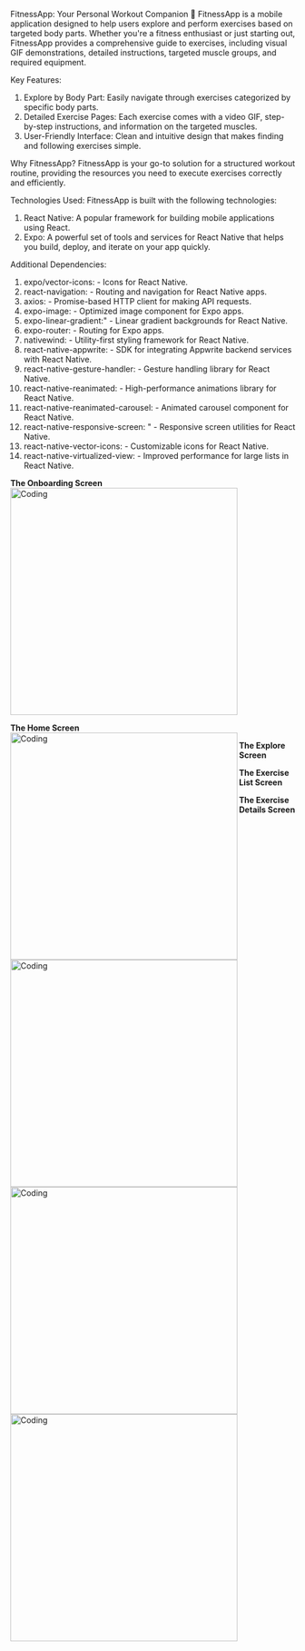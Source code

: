 FitnessApp: Your Personal Workout Companion 💪
FitnessApp is a mobile application designed to help users explore and perform exercises based on targeted body parts. Whether you're a fitness enthusiast or just starting out, FitnessApp provides a comprehensive guide to exercises, including visual GIF demonstrations, detailed instructions, targeted muscle groups, and required equipment.

Key Features:

1. Explore by Body Part: Easily navigate through exercises categorized by specific body parts.
2. Detailed Exercise Pages: Each exercise comes with a video GIF, step-by-step instructions, and information on the targeted muscles.
3. User-Friendly Interface: Clean and intuitive design that makes finding and following exercises simple.

Why FitnessApp?
FitnessApp is your go-to solution for a structured workout routine, providing the resources you need to execute exercises correctly and efficiently.

Technologies Used:
FitnessApp is built with the following technologies:

1. React Native: A popular framework for building mobile applications using React.
2. Expo: A powerful set of tools and services for React Native that helps you build, deploy, and iterate on your app quickly.

Additional Dependencies:

1. expo/vector-icons: - Icons for React Native.
2. react-navigation: - Routing and navigation for React Native apps.
3. axios: - Promise-based HTTP client for making API requests.
4. expo-image: - Optimized image component for Expo apps.
5. expo-linear-gradient:" - Linear gradient backgrounds for React Native.
6. expo-router: - Routing for Expo apps.
7. nativewind: - Utility-first styling framework for React Native.
8. react-native-appwrite: - SDK for integrating Appwrite backend services with React Native.
9. react-native-gesture-handler: - Gesture handling library for React Native.
10. react-native-reanimated: - High-performance animations library for React Native.
11. react-native-reanimated-carousel: - Animated carousel component for React Native.
12. react-native-responsive-screen: " - Responsive screen utilities for React Native.
13. react-native-vector-icons: - Customizable icons for React Native.
14. react-native-virtualized-view: - Improved performance for large lists in React Native.

<b> The Onboarding Screen </b>
<img  alt="Coding" width="400" src="/assets/images/Onboard-Screen.jpg">

<b  align='left'> The Home Screen </b>
<img  align='left' alt="Coding" width="400" src="/assets/images/Home-Page.jpg">

<b  align='left'> The Explore Screen </b>
<img  align='left' alt="Coding" width="400" src="/assets/images/Explore-screen.jpg">

<b  align='left'> The Exercise List Screen </b>
<img  align='left' alt="Coding" width="400" src="/assets/images/Exercise-list-1.jpg">

<b  align='left'> The Exercise Details Screen </b>
<img  align='left' alt="Coding" width="400" src="/assets/images/Exercise-Details-page.jpg">
